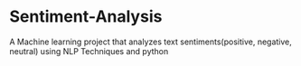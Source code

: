 # Sentiment-Analysis
A Machine learning project that analyzes text sentiments(positive, negative, neutral) using NLP Techniques  and python
